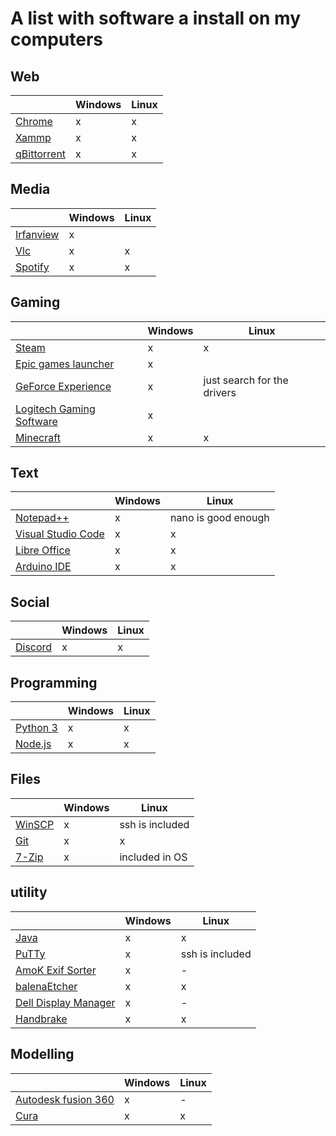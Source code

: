 # A list with software a install on my computers

## Web
|                                                       |Windows|Linux|
|-------------------------------------------------------|-------|-----|
|[Chrome](https://www.google.com/intl/nl/chrome/)       |x|x|
|[Xammp](https://www.apachefriends.org/download.html)   |x|x|
|[qBittorrent](https://www.qbittorrent.org/download.php)|x|x|

## Media
|                                                            |Windows|Linux|
|------------------------------------------------------------|-------|-----|
|[Irfanview](https://www.irfanview.com/64bit.htm)            |x||
|[Vlc](https://www.videolan.org/vlc/download-windows.nl.html)|x|x|
|[Spotify](https://www.spotify.com/nl/download/other/)       |x|x|

## Gaming
|                                                            |Windows|Linux|
|------------------------------------------------------------|-------|-----|
|[Steam](https://store.steampowered.com/about/)|x|x|
|[Epic games launcher](https://www.epicgames.com/unrealtournament/download)|x||
|[GeForce Experience](https://www.nvidia.com/nl-nl/geforce/geforce-experience/)|x|just search for the drivers|
|[Logitech Gaming Software](https://download01.logi.com/web/ftp/pub/techsupport/gaming/LGS_8.82.151_x64_Logitech.exe)|x||
|[Minecraft](https://launcher.mojang.com/download/MinecraftInstaller.msi)|x|x|

## Text
|                                                                     |Windows|Linux|
|---------------------------------------------------------------------|-------|-----|
|[Notepad++](https://notepad-plus-plus.org/downloads/)                |x|nano is good enough|
|[Visual Studio Code](https://code.visualstudio.com/download)         |x|x|
|[Libre Office](https://nl.libreoffice.org/download/libreoffice-fris/)|x|x|
|[Arduino IDE](https://www.arduino.cc/en/Main/software)               |x|x|

## Social
|                                          |Windows|Linux|
|------------------------------------------|-------|-----|
|[Discord](https://discordapp.com/download)|x|x|

## Programming
|                                             |Windows|Linux|
|---------------------------------------------|-------|-----|
|[Python 3](https://www.python.org/downloads/)|x|x|
|[Node.js](https://nodejs.org/en/download/)   |x|x|

## Files
|                                             |Windows|Linux|
|---------------------------------------------|-------|-----|
|[WinSCP](https://winscp.net/eng/download.php)|x|ssh is included|
|[Git](https://git-scm.com/downloads)         |x|x|
|[7-Zip](https://www.7-zip.org/)              |x|included in OS|

## utility
|                                             |Windows|Linux|
|---------------------------------------------|-------|-----|
|[Java](https://www.java.com/nl/download/)|x|x|
|[PuTTy](https://www.chiark.greenend.org.uk/~sgtatham/putty/latest.html)|x|ssh is included|
|[AmoK Exif Sorter](http://www.amok.am/en/freeware/amok_exif_sorter/download/)|x|-|
|[balenaEtcher](https://www.balena.io/etcher/)|x|x|
|[Dell Display Manager](https://www.dell.com/support/home/nl/nl/nlbsdt1/drivers/driversdetails?driverid=3v6jh)|x|-|
|[Handbrake](https://handbrake.fr/downloads.php)|x|x|

## Modelling
|                                             |Windows|Linux|
|---------------------------------------------|-------|-----|
|[Autodesk fusion 360](https://manage.autodesk.com/home/)|x|-|
|[Cura](https://ultimaker.com/software/ultimaker-cura)|x|x|
